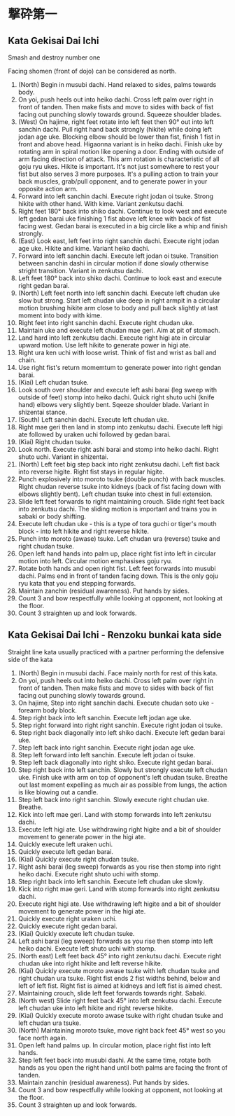 # 撃砕第一 
## Kata Gekisai Dai Ichi
Smash and destroy number one

Facing shomen (front of dojo) can be considered as north.

1.  (North) Begin in musubi dachi. Hand relaxed to sides, palms towards body.
2.  On yoi, push heels out into heiko dachi. Cross left palm over right in front of tanden. Then make fists and move to sides with back of fist facing out punching slowly towards ground. Squeeze shoulder blades.
3.  (West) On hajime, right feet rotate into left feet then 90° out into left sanchin dachi. Pull right hand back strongly (hikite) while doing left jodan age uke. Blocking elbow should be lower than fist, finish 1 fist in front and above head. Higaonna variant is in heiko dachi.
	 Finish uke by rotating arm in spiral motion like opening a door. Ending with outside of arm facing direction of attack. This arm rotation is characteristic of all goju ryu ukes.
	 Hikite is important. It's not just somewhere to rest your fist but also serves 3 more purposes. It's a pulling action to train your back muscles, grab/pull opponent, and to generate power in your opposite action arm.  
4.  Forward into left sanchin dachi. Execute right jodan oi tsuke. Strong hikite with other hand. With kime. Variant zenkutsu dachi.
5.  Right feet 180° back into shiko dachi. Continue to look west and execute left gedan barai uke finishing 1 fist above left knee with back of fist facing west. Gedan barai is executed in a big circle like a whip and finish strongly.
6.  (East) Look east, left feet into right sanchin dachi. Execute right jodan age uke. Hikite and kime. Variant heiko dachi.
7.  Forward into left sanchin dachi. Execute left jodan oi tsuke. Transition between sanchin dashi in circular motion if done slowly otherwise stright transition. Variant in zenkutsu dachi.
8.  Left feet 180° back into shiko dachi. Continue to look east and execute right gedan barai.
9.  (North) Left feet north into left sanchin dachi. Execute left chudan uke slow but strong. Start left chudan uke deep in right armpit in a circular motion brushing hikite arm close to body and pull back slightly at last moment into body with kime.
10. Right feet into right sanchin dachi. Execute right chudan uke.
11. Maintain uke and execute left chudan mae geri. Aim at pit of stomach.
12. Land hard into left zenkutsu dachi. Execute right higi ate in circular upward motion. Use left hikite to generate power in higi ate.
13. Right ura ken uchi with loose wrist. Think of fist and wrist as ball and chain.
14. Use right fist's return momemtum to generate power into right gendan barai.
15. (Kiai) Left chudan tsuke.
16. Look south over shoulder and execute left ashi barai (leg sweep with outside of feet) stomp into heiko dachi. Quick right shuto uchi (knife hand) elbows very slightly bent. Sqeeze shoulder blade. Variant in shizentai stance.
17. (South) Left sanchin dachi. Execute left chudan uke.
18. Right mae geri then land in stomp into zenkutsu dachi. Execute left higi ate followed by uraken uchi followed by gedan barai.
19. (Kiai) Right chudan tsuke.
20. Look north. Execute right ashi barai and stomp into heiko dachi. Right shuto uchi. Variant in shizentai.
21. (North) Left feet big step back into right zenkutsu dachi. Left fist back into reverse higite. Right fist stays in regular higite.
22. Punch explosively into moroto tsuke (double punch) with back muscles. Right chudan reverse tsuke into kidneys (back of fist facing down with elbows slightly bent). Left chudan tsuke into chest in full extension.
23. Slide left feet forwards to right maintaining crouch. Slide right feet back into zenkutsu dachi. The sliding motion is important and trains you in sabaki or body shifting.
24. Execute left chudan uke - this is a type of tora guchi or tiger's mouth block - into left hikite and right reverse hikite.
25. Punch into moroto (awase) tsuke. Left chudan ura (reverse) tsuke and right chudan tsuke.
26. Open left hand hands into palm up, place right fist into left in circular motion into left. Circular motion emphasises goju ryu. 
27. Rotate both hands and open right fist. Left feet forwards into musubi dachi. Palms end in front of tanden facing down.
	This is the only goju ryu kata that you end stepping forwards. 
28. Maintain zanchin (residual awareness). Put hands by sides.
29. Count 3 and bow respectfully while looking at opponent, not looking at the floor. 
30. Count 3 straighten up and look forwards.

## Kata Gekisai Dai Ichi - Renzoku bunkai kata side

Straight line kata usually practiced with a partner performing the defensive side of the kata 

1.  (North) Begin in musubi dachi. Face mainly north for rest of this kata.
2.  On yoi, push heels out into heiko dachi. Cross left palm over right in front of tanden. Then make fists and move to sides with back of fist facing out punching slowly towards ground.
3.  On hajime, Step into right sanchin dachi. Execute chudan soto uke - forearm body block.
4.  Step right back into left sanchin. Execute left jodan age uke.
5.  Step right forward into right right sanchin. Execute right jodan oi tsuke.
6.  Step right back diagonally into left shiko dachi. Execute left gedan barai uke.
7.  Step left back into right sanchin. Execute right jodan age uke.
8.  Step left forward into left sanchin. Execute left jodan oi tsuke.
9.  Step left back diagonally into right shiko. Execute right gedan barai.
10. Step right back into left sanchin. Slowly but strongly execute left chudan uke. Finish uke with arm on top of opponent's left chudan tsuke. Breathe out last moment expelling as much air as possible from lungs, the action is like blowing out a candle. 
11. Step left back into right sanchin. Slowly execute right chudan uke. Breathe.
12. Kick into left mae geri. Land with stomp forwards into left zenkutsu dachi.
13. Execute left higi ate. Use withdrawing right higite and a bit of shoulder movement to generate power in the higi ate.
14. Quickly execute left uraken uchi. 
15. Quickly execute left gedan barai.
16. (Kiai) Quickly execute right chudan tsuke.
17. Right ashi barai (leg sweep) forwards as you rise then stomp into right heiko dachi. Execute right shuto uchi with stomp.
18. Step right back into left sanchin. Execute left chudan uke slowly.
19. Kick into right mae geri. Land with stomp forwards into right zenkutsu dachi.
13. Execute right higi ate. Use withdrawing left higite and a bit of shoulder movement to generate power in the higi ate.
14. Quickly execute right uraken uchi. 
15. Quickly execute right gedan barai.
16. (Kiai) Quickly execute left chudan tsuke.
17. Left ashi barai (leg sweep) forwards as you rise then stomp into left heiko dachi. Execute left shuto uchi with stomp.
18. (North east) Left feet back 45° into right zenkutsu dachi. Execute right chudan uke into right hikite and left reverse hikite.
19. (Kiai) Quickly execute moroto awase tsuke with left chudan tsuke and right chudan ura tsuke. Right fist ends 2 fist widths behind, below and left of left fist. Right fist is aimed at kidneys and left fist is aimed chest.
20. Maintaining crouch, slide left feet forwards towards right. Sabaki.
21. (North west) Slide right feet back 45° into left zenkutsu dachi. Execute left chudan uke into left hikite and right reverse hikite.
22. (Kiai) Quickly execute moroto awase tsuke with right chudan tsuke and left chudan ura tsuke.
23. (North) Maintaining moroto tsuke, move right back feet 45° west so you face north again.
24. Open left hand palms up. In circular motion, place right fist into left hands.
25. Step left feet back into musubi dashi. At the same time, rotate both hands as you open the right hand until both palms are facing the front of tanden.
26. Maintain zanchin (residual awareness). Put hands by sides.
27. Count 3 and bow respectfully while looking at opponent, not looking at the floor. 
28. Count 3 straighten up and look forwards.
